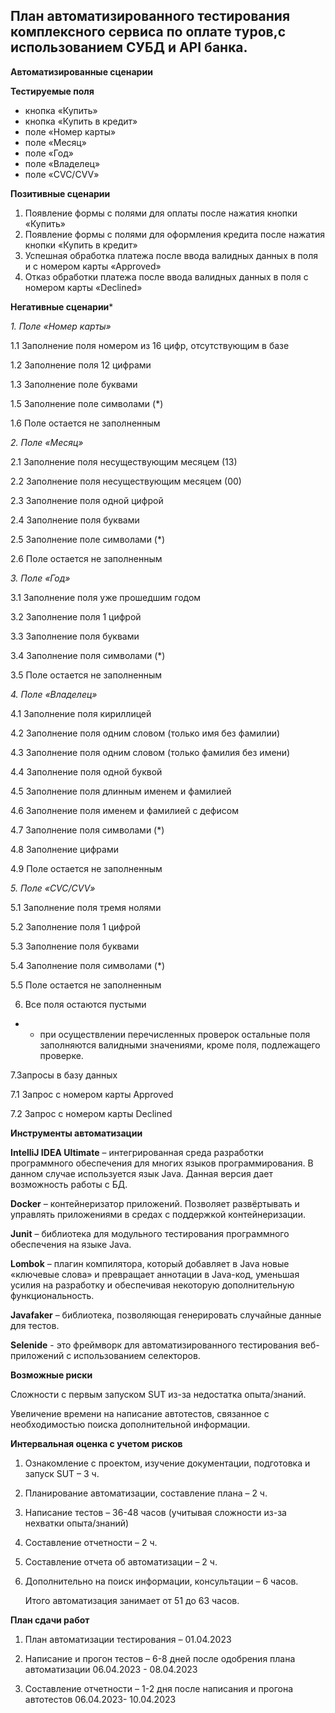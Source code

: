## План автоматизированного тестирования комплексного сервиса по оплате туров,с использованием СУБД и API банка.

**Автоматизированные сценарии**

**Тестируемые поля**
- кнопка «Купить»
- кнопка «Купить в кредит»
- поле «Номер карты»
- поле «Месяц»
- поле «Год»
- поле «Владелец»
- поле «CVC/CVV»

**Позитивные сценарии**

1. Появление формы с полями для оплаты после нажатия кнопки «Купить»
2. Появление формы с полями для оформления кредита после нажатия кнопки «Купить в кредит»
3. Успешная обработка платежа после ввода валидных данных в поля и с номером карты «Approved»
4. Отказ обработки платежа после ввода валидных данных в поля с номером карты «Declined»

**Негативные сценарии***

_1. Поле «Номер карты»_

1.1 Заполнение поля номером из 16 цифр, отсутствующим в базе

1.2 Заполнение поля 12 цифрами

1.3 Заполнение поле буквами

1.5 Заполнение поле символами (*)

1.6 Поле остается не заполненным

_2. Поле «Месяц»_

2.1	Заполнение поля несуществующим месяцем (13)

2.2	Заполнение поля несуществующим месяцем (00)

2.3	Заполнение поля одной цифрой

2.4	Заполнение поля буквами

2.5	Заполнение поле символами (*)

2.6	Поле остается не заполненным

_3. Поле «Год»_

3.1	Заполнение поля уже прошедшим годом

3.2	Заполнение поля 1 цифрой

3.3	Заполнение поля буквами

3.4	Заполнение поля символами (*)

3.5	Поле остается не заполненным

_4. Поле «Владелец»_

4.1	Заполнение поля кириллицей

4.2	Заполнение поля одним словом (только имя без фамилии)

4.3	Заполнение поля одним словом (только фамилия без имени)

4.4	Заполнение поля одной буквой

4.5	Заполнение поля длинным именем и фамилией

4.6	Заполнение поля именем и фамилией с дефисом

4.7	Заполнение поля символами (*)

4.8	Заполнение цифрами

4.9	Поле остается не заполненным

_5. Поле «CVC/CVV»_

5.1	Заполнение поля тремя нолями

5.2	Заполнение поля 1 цифрой

5.3	Заполнение поля буквами

5.4	Заполнение поля символами (*)

5.5	 Поле остается не заполненным

6. Все поля остаются пустыми

* - при осуществлении перечисленных проверок остальные поля заполняются валидными значениями, кроме поля, подлежащего проверке.

7.Запросы в базу данных

7.1 Запрос с номером карты Approved

7.2 Запрос с номером карты Declined

**Инструменты автоматизации**

**IntelliJ IDEA Ultimate** – интегрированная среда разработки программного обеспечения для многих языков программирования. В данном случае используется язык Java. Данная версия дает возможность работы с БД.

**Docker** – контейнеризатор приложений. Позволяет развёртывать и управлять приложениями в средах с поддержкой контейнеризации.

**Junit** – библиотека для модульного тестирования программного обеспечения на языке Java.

**Lombok** – плагин компилятора, который добавляет в Java новые «ключевые слова» и превращает аннотации в Java-код, уменьшая усилия на разработку и обеспечивая некоторую дополнительную функциональность.

**Javafaker** – библиотека, позволяющая генерировать случайные данные для тестов.

**Selenide** - это фреймворк для автоматизированного тестирования веб-приложений с использованием селекторов.

**Возможные риски**

Сложности с первым запуском SUT из-за недостатка опыта/знаний.

Увеличение времени на написание автотестов, связанное с необходимостью поиска дополнительной информации.

**Интервальная оценка с учетом рисков**

1. Ознакомление с проектом, изучение документации, подготовка и запуск SUT – 3 ч.

2. Планирование автоматизации, составление плана – 2 ч.

3. Написание тестов – 36-48 часов (учитывая сложности из-за нехватки опыта/знаний)

4. Составление отчетности – 2 ч.

5. Составление отчета об автоматизации – 2 ч.

6. Дополнительно на поиск информации, консультации – 6 часов.

   Итого автоматизация занимает от 51 до 63 часов.

**План сдачи работ**

1. План автоматизации тестирования – 01.04.2023

2. Написание и прогон тестов – 6-8 дней после одобрения плана автоматизации 06.04.2023 - 08.04.2023

3. Составление отчетности – 1-2 дня после написания и прогона автотестов 06.04.2023- 10.04.2023
